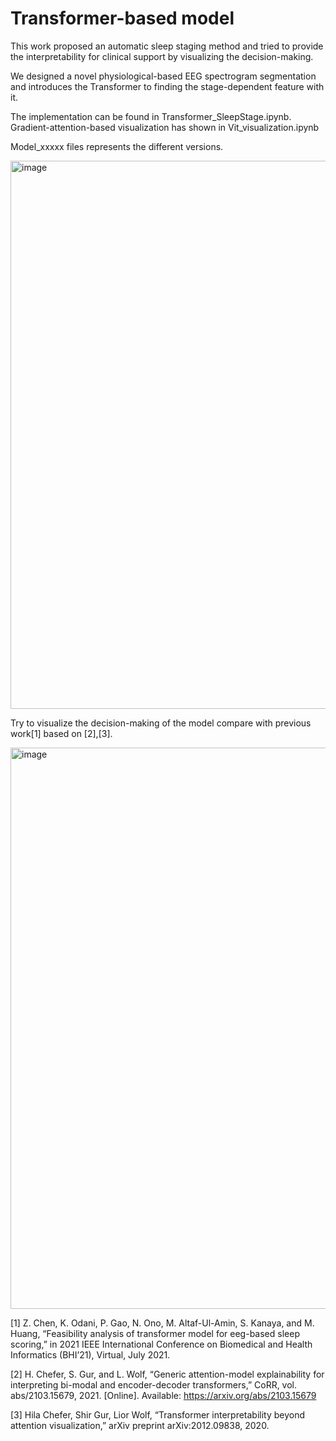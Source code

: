 # Transformer-based model

This work proposed an automatic sleep staging method and tried to provide the interpretability for clinical support by visualizing the decision-making.

We designed a novel physiological-based EEG spectrogram segmentation and introduces the Transformer to finding the stage-dependent feature with it.

The implementation can be found in Transformer_SleepStage.ipynb.
Gradient-attention-based visualization has shown in Vit_visualization.ipynb

Model_xxxxx files represents the different versions.


<img width="877" alt="image" src="https://user-images.githubusercontent.com/34312998/133877516-fc4f2b31-6c1b-4674-ae87-d86107c62005.png">




Try to visualize the decision-making of the model compare with previous work[1] based on [2],[3].

<img width="898" alt="image" src="https://user-images.githubusercontent.com/34312998/133877630-9b2f2eec-11e0-4d41-8c36-5afd02dd78d6.png">

[1] Z. Chen, K. Odani, P. Gao, N. Ono, M. Altaf-Ul-Amin, S. Kanaya, and M. Huang, “Feasibility analysis of transformer model for eeg-based sleep scoring,” in 2021 IEEE International Conference on Biomedical and Health Informatics (BHI’21), Virtual, July 2021.

[2] H. Chefer, S. Gur, and L. Wolf, “Generic attention-model explainability for interpreting bi-modal and encoder-decoder transformers,” CoRR, vol. abs/2103.15679, 2021. [Online]. Available: https://arxiv.org/abs/2103.15679

[3] Hila Chefer, Shir Gur, Lior Wolf, “Transformer interpretability beyond attention visualization,” arXiv preprint arXiv:2012.09838, 2020.
